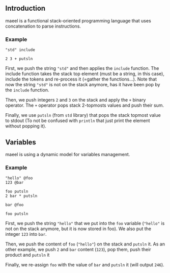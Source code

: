 ## Introduction

maeel is a functional stack-oriented programming language that uses concatenation to parse instructions.

### Example

```
"std" include

2 3 + putsln
```

First, we push the string `"std"` and then applies the `include` function. The include function takes the stack top element (must be a string, in this case), include the tokens and re-process it (=gather the functions...). Note that now the string `"std"` is not on the stack anymore, has it have been pop by the `include` function.

Then, we push integers `2` and `3` on the stack and apply the `+` binary operator. The `+` operator pops stack 2-topmosts values and push their sum.

Finally, we use `putsln` (from `std` library) that pops the stack topmost value to stdout (To not be confused with `println` that just print the element without popping it).

## Variables

maeel is using a dynamic model for variables management.

### Example

```
"hello" @foo
123 @bar

foo putsln
2 bar * putsln

bar @foo

foo putsln
```

First, we push the string `"hello"` that we put into the `foo` variable (`"hello"` is not on the stack anymore, but it is now stored in foo). We also put the integer `123` into `bar`.

Then, we push the content of `foo` (`"hello"`) on the stack and `putsln` it.
As an other example, we push `2` and `bar` content (`123`), pop them, push their product and `putsln` it

Finally, we re-assign `foo` with the value of `bar` and `putsln` it (will output `246`).

